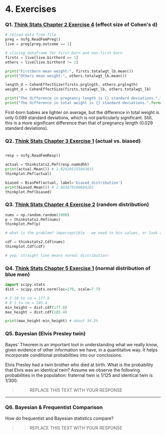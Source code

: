 
# <a name="section-d"></a>4.  Exercises

### Q1. [Think Stats Chapter 2 Exercise 4](statistics/2-4-cohens_d.md) (effect size of Cohen's d)  

```python
# reload data from file
preg = nsfg.ReadFemPreg()
live = preg[preg.outcome == 1]

# slicing dataframe for first born and non-first born
firsts = live[live.birthord == 1]
others = live[live.birthord != 1]

print("Firstborn mean weight:", firsts.totalwgt_lb.mean())
print("Others mean weight:", others.totalwgt_lb.mean())

length_d = CohenEffectSize(firsts.prglngth, others.prglngth)
weight_d = CohenEffectSize(firsts.totalwgt_lb, others.totalwgt_lb)

print("The difference in pregnancy length is {} standard deviations.".format(length_d))
print("The difference in total weight is {} standard deviations.".format(weight_d))
```

First-born babies are lighter on average, but the difference in total weight is only 0.089 standard deviations, which is not particularly significant. Still, this is a more significant difference than that of pregnancy length (0.029 standard deviations).

### Q2. [Think Stats Chapter 3 Exercise 1](statistics/3-1-actual_biased.md) (actual vs. biased)

```python

resp = nsfg.ReadFemResp()

actual = thinkstats2.Pmf(resp.numkdhh)
print(actual.Mean()) # 1.024205155043831
thinkplot.Pmf(actual)

biased = BiasPmf(actual, label='biased_distribution')
print(biased.Mean()) # 2.403679100664282
thinkplot.Pmf(biased)
```


### Q3. [Think Stats Chapter 4 Exercise 2](statistics/4-2-random_dist.md) (random distribution)  

```python
nums = np.random.random(1000)
p = thinkstats2.Pmf(nums)
thinkplot.Pmf(p)

# what is the problem? imperceptible - we need to bin values, or look at CDF

cdf = thinkstats2.Cdf(nums)
thinkplot.Cdf(cdf)

# yep, straight line means normal distribution!
```

### Q4. [Think Stats Chapter 5 Exercise 1](statistics/5-1-blue_men.md) (normal distribution of blue men)

```python
import scipy.stats
dist = scipy.stats.norm(loc=178, scale=7.7)

# 5'10 to cm = 177.8
# 6'1 to cm = 185.4
min_height = dist.cdf(177.8) 
max_height = dist.cdf(185.4)

print(max_height-min_height) # about 34.2%
```

### Q5. Bayesian (Elvis Presley twin) 

Bayes' Theorem is an important tool in understanding what we really know, given evidence of other information we have, in a quantitative way.  It helps incorporate conditional probabilities into our conclusions.

Elvis Presley had a twin brother who died at birth.  What is the probability that Elvis was an identical twin? Assume we observe the following probabilities in the population: fraternal twin is 1/125 and identical twin is 1/300.  

>> REPLACE THIS TEXT WITH YOUR RESPONSE

---

### Q6. Bayesian &amp; Frequentist Comparison  
How do frequentist and Bayesian statistics compare?

>> REPLACE THIS TEXT WITH YOUR RESPONSE

